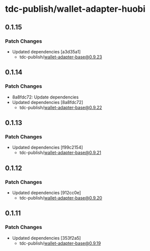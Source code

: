 # tdc-publish/wallet-adapter-huobi

## 0.1.15

### Patch Changes

-   Updated dependencies [a3d35a1]
    -   tdc-publish/wallet-adapter-base@0.9.23

## 0.1.14

### Patch Changes

-   8a8fdc72: Update dependencies
-   Updated dependencies [8a8fdc72]
    -   tdc-publish/wallet-adapter-base@0.9.22

## 0.1.13

### Patch Changes

-   Updated dependencies [f99c2154]
    -   tdc-publish/wallet-adapter-base@0.9.21

## 0.1.12

### Patch Changes

-   Updated dependencies [912cc0e]
    -   tdc-publish/wallet-adapter-base@0.9.20

## 0.1.11

### Patch Changes

-   Updated dependencies [353f2a5]
    -   tdc-publish/wallet-adapter-base@0.9.19
